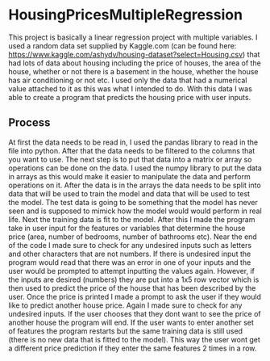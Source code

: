 # HousingPricesMultipleRegression
This project is basically a linear regression project with multiple variables. I used a random data set supplied by Kaggle.com (can be found here: https://www.kaggle.com/ashydv/housing-dataset?select=Housing.csv) that had lots of data about housing including the price of houses, the area of the house, whether or not there is a basement in the house, whether the house has air conditioning or not etc. I used only the data that had a numerical value attached to it as this was what I intended to do. With this data I was able to create a program that predicts the housing price with user inputs.

 ## **Process**

At first the data needs to be read in, I used the pandas library to read in the file into python. After that the data needs to be filtered to the columns that you want to use. The next step is to put that data into a matrix or array so operations can be done on the data. I used the numpy library to put the data in arrays as this would make it easier to manipulate the data and perform operations on it. After the data is in the arrays the data needs to be split into data that will be used to train the model and data that will be used to test the model. The test data is going to be something that the model has never seen and is supposed to mimick how the model would would perform in real life. Next the training data is fit to the model. After this I made the program take in user input for the features or variables that determine the house price (area, number of bedrooms, number of bathrooms etc). Near the end of the code I made sure to check for any undesired inputs such as letters and other characters that are not numbers. If there is undesired input the program would read that there was an error in one of your inputs and the user would be prompted to attempt inputting the values again. However, if the inputs are desired (numbers) they are put into a 1x5 row vector which is then used to predict the price of the house that has been described by the user. Once the price is printed I made a prompt to ask the user if they would like to predict another house price. Again I made sure to check for any undesired inputs. If the user chooses that they dont want to see the price of another house the program will end. If the user wants to enter another set of features the program restarts but the same training data is still used (there is no new data that is fitted to the model). This way the user wont get a different price prediction if they enter the same features 2 times in a row. 
